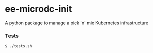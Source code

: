 # ee-microdc-init
A python package to manage a pick 'n' mix Kubernetes infrastructure

### Tests
`$ ./tests.sh`

